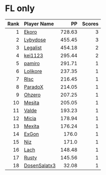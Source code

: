 # FL only
| Rank | Player Name |  PP  | Scores |
| ----:|:----------- | ----:| ------:|
| 1 | [Ekoro](https://osu.ppy.sh/u/284905) | 728.63 | 3 |
| 2 | [Lybydose](https://osu.ppy.sh/u/64501) | 455.45 | 3 |
| 3 | [Legalist](https://osu.ppy.sh/u/298497) | 454.18 | 2 |
| 4 | [kei1123](https://osu.ppy.sh/u/834399) | 295.44 | 2 |
| 5 | [pamiro](https://osu.ppy.sh/u/2095634) | 291.71 | 1 |
| 6 | [Lolikore](https://osu.ppy.sh/u/1471815) | 237.35 | 1 |
| 7 | [Rlsc](https://osu.ppy.sh/u/2110845) | 216.45 | 1 |
| 8 | [ParadoX](https://osu.ppy.sh/u/3424394) | 214.05 | 1 |
| 9 | [Ohzero](https://osu.ppy.sh/u/646264) | 207.25 | 1 |
| 10 | [Mesita](https://osu.ppy.sh/u/201459) | 205.05 | 1 |
| 11 | [Valde](https://osu.ppy.sh/u/208531) | 193.23 | 1 |
| 12 | [Micia](https://osu.ppy.sh/u/131118) | 178.94 | 1 |
| 13 | [Mexita](https://osu.ppy.sh/u/1800183) | 176.24 | 1 |
| 14 | [ExGon](https://osu.ppy.sh/u/214187) | 176.0 | 1 |
| 15 | [Niz](https://osu.ppy.sh/u/1833186) | 171.0 | 1 |
| 16 | [Lach](https://osu.ppy.sh/u/2108620) | 148.48 | 1 |
| 17 | [Rusty](https://osu.ppy.sh/u/94364) | 145.56 | 1 |
| 18 | [DosenSalatx3](https://osu.ppy.sh/u/3813433) | 32.08 | 1 |
